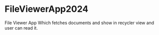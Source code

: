 # FileViewerApp2024
File Viewer App Which fetches documents and show in recycler view and user can read it.

